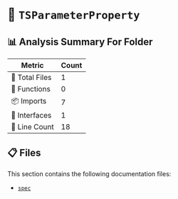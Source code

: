 # 📁 `TSParameterProperty`

## 📊 Analysis Summary For Folder

| Metric | Count |
|--------|-------|
| 📁 Total Files | 1 |
| 🔧 Functions | 0 |
| 📦 Imports | 7 |
| 📐 Interfaces | 1 |
| 🔢 Line Count | 18 |


## 📋 Files

This section contains the following documentation files:

- [`spec`](./spec.md)